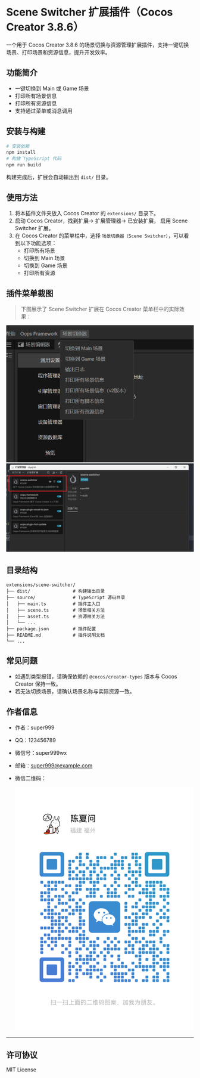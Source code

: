 # Scene Switcher 扩展插件（Cocos Creator 3.8.6）

一个用于 Cocos Creator 3.8.6 的场景切换与资源管理扩展插件，支持一键切换场景、打印场景和资源信息，提升开发效率。

## 功能简介

- 一键切换到 Main 或 Game 场景
- 打印所有场景信息
- 打印所有资源信息
- 支持通过菜单或消息调用

## 安装与构建

```bash
# 安装依赖
npm install
# 构建 TypeScript 代码
npm run build
```

构建完成后，扩展会自动输出到 `dist/` 目录。

## 使用方法

1. 将本插件文件夹放入 Cocos Creator 的 `extensions/` 目录下。
2. 启动 Cocos Creator，找到扩展-> 扩展管理器-> 已安装扩展， 启用 Scene Switcher 扩展。
3. 在 Cocos Creator 的菜单栏中，选择 `场景切换器（Scene Switcher）`，可以看到以下功能选项：
   - 打印所有场景
   - 切换到 Main 场景
   - 切换到 Game 场景
   - 打印所有资源


## 插件菜单截图

> 下图展示了 Scene Switcher 扩展在 Cocos Creator 菜单栏中的实际效果：

![菜单示例1](./images/menu1.png)
![菜单示例2](./images/menu2.png)

## 目录结构

```
extensions/scene-switcher/
├── dist/                # 构建输出目录
├── source/              # TypeScript 源码目录
│   ├── main.ts          # 插件主入口
│   ├── scene.ts         # 场景相关方法
│   ├── asset.ts         # 资源相关方法
│   └── ...
├── package.json         # 插件配置
├── README.md            # 插件说明文档
└── ...
```

## 常见问题

- 如遇到类型报错，请确保依赖的 `@cocos/creator-types` 版本与 Cocos Creator 保持一致。
- 若无法切换场景，请确认场景名称与实际资源一致。

## 作者信息

- 作者：super999
- QQ：123456789
- 微信号：super999wx
- 邮箱：super999@example.com
- 微信二维码：

  ![微信二维码](./images/wechat_qr.png)

---

## 许可协议

MIT License
